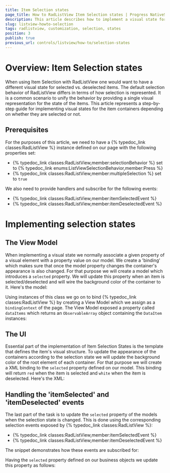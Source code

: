 ```yaml
---
title: Item Selection states
page_title: How to RadListView Item Selection states | Progress NativeScript UI Documentation
description: This article describes how to implement a visual state for selected or deselected items in RadListView.
slug: listview-howto-selection
tags: radlistview, customization, selection, states
position: 3
publish: true
previous_url: controls/listview/how-to/selection-states
---
```

# Overview: Item Selection states
When using Item Selection with RadListView one would want to have a different visual state for selected vs. deselected items. The default selection behavior of RadListView differs in terms of how selection is represented. It is a common scenario to unify the behavior by providing a single visual representation for the state of the items. This article represents a step-by-step guide for implementing visual states for the item containers depending on whether they are selected or not.

## Prerequisites
For the purposes of this article, we need to have a {% typedoc_link classes:RadListView %} instance defined on our page with the following properties set:
- {% typedoc_link classes:RadListView,member:selectionBehavior %} set to {% typedoc_link enums:ListViewSelectionBehavior,member:Press %}
- {% typedoc_link classes:RadListView,member:multipleSelection %} set to `true`

We also need to provide handlers and subscribe for the following events:
- {% typedoc_link classes:RadListView,member:itemSelectedEvent %}
- {% typedoc_link classes:RadListView,member:itemDeselectedEvent %}

# Implementing selection states
## The View Model
When implementing a visual state we normally associate a given property of a visual element with a property value on our model. We create a 'binding' which makes sure that once the model property changes the container's appearance is also changed. For that purpose we will create a model which introduces a `selected` property. We will update this property when an item is selected/deselected and will wire the background color of the container to it. Here's the model:

<snippet id='listview-howto-item-selection-model'/>

Using instances of this class we go on to bind {% typedoc_link classes:RadListView %} by creating a View Model which we assign as a `bindingContext` of the page. The View Model exposed a property called `dataItems` which returns an `ObservableArray` object containing the `DataItem` instances:

<snippet id='listview-howto-item-selection-page-model'/>

## The UI
Essential part of the implementation of Item Selection States is the template that defines the item's visual structure. To update the appearance of the containers according to the selection state we will update the background color of the root element of each container. For that purpose we will create a XML binding to the `selected` property defined on our model. This binding will return `red` when the item is selected and `white` when the item is deselected. Here's the XML:

<snippet id='listview-howto-item-selection-template-xml'/>

## Handling the 'itemSelected' and 'itemDeselected' events
The last part of the task is to update the `selected` property of the models when the selection state is changed. This is done using the corresponding selection events exposed by {% typedoc_link classes:RadListView %}:

- {% typedoc_link classes:RadListView,member:itemSelectedEvent %}
- {% typedoc_link classes:RadListView,member:itemDeselectedEvent %}

The snippet demonstrates how these events are subscribed for:

<snippet id='listview-howto-item-selection-events-xml'/>

Having the `selected` property defined on our business objects we update this property as follows:

<snippet id='listview-howto-item-selection-events'/>
